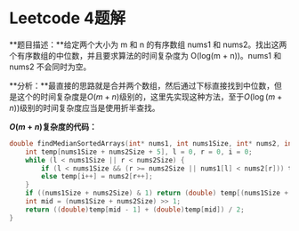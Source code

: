 # Leetcode 4题解

**题目描述：**给定两个大小为 m 和 n 的有序数组 nums1 和 nums2。找出这两个有序数组的中位数，并且要求算法的时间复杂度为 O(log(m + n))。nums1 和 nums2 不会同时为空。

**分析：**最直接的思路就是合并两个数组，然后通过下标直接找到中位数，但是这个的时间复杂度是$O(m+n)$级别的，这里先实现这种方法，至于$O(\log{(m+n)})$级别的时间复杂度应当是使用折半查找。

**$O(m+n)$复杂度的代码：**

```c++
double findMedianSortedArrays(int* nums1, int nums1Size, int* nums2, int nums2Size){
    int temp[nums1Size + nums2Size + 5], l = 0, r = 0, i = 0;
    while (l < nums1Size || r < nums2Size) {
        if (l < nums1Size && (r >= nums2Size || nums1[l] < nums2[r])) temp[i++] = nums1[l++];
        else temp[i++] = nums2[r++];
    }
    if ((nums1Size + nums2Size) & 1) return (double) temp[(nums1Size + nums2Size) >> 1];
    int mid = (nums1Size + nums2Size) >> 1;
    return ((double)temp[mid - 1] + (double)temp[mid]) / 2;
}
```


